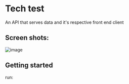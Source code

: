 ﻿# Tech test
An API that serves data and it's respective front end client
## Screen shots:
![image](https://user-images.githubusercontent.com/44935930/157347014-6b751934-ad45-4186-ab85-f589bdff4528.png)

## Getting started
run:
```docker-compose up
```

